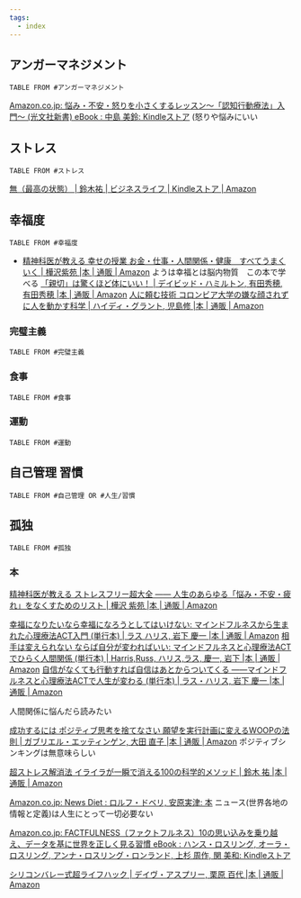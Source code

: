 ```yaml
---
tags:
  - index
---
```

## アンガーマネジメント
```dataview
TABLE FROM #アンガーマネジメント 
```
 [Amazon.co.jp: 悩み・不安・怒りを小さくするレッスン～「認知行動療法」入門～ (光文社新書) eBook : 中島 美鈴: Kindleストア](https://www.amazon.co.jp/%E6%82%A9%E3%81%BF%E3%83%BB%E4%B8%8D%E5%AE%89%E3%83%BB%E6%80%92%E3%82%8A%E3%82%92%E5%B0%8F%E3%81%95%E3%81%8F%E3%81%99%E3%82%8B%E3%83%AC%E3%83%83%E3%82%B9%E3%83%B3%EF%BD%9E%E3%80%8C%E8%AA%8D%E7%9F%A5%E8%A1%8C%E5%8B%95%E7%99%82%E6%B3%95%E3%80%8D%E5%85%A5%E9%96%80%EF%BD%9E-%E5%85%89%E6%96%87%E7%A4%BE%E6%96%B0%E6%9B%B8-%E4%B8%AD%E5%B3%B6-%E7%BE%8E%E9%88%B4-ebook/dp/B01MYX1Z90?__mk_ja_JP=%E3%82%AB%E3%82%BF%E3%82%AB%E3%83%8A&crid=2MV9DFTBM9OWX&dib=eyJ2IjoiMSJ9.7s4Ys-BzghztVxLx7Cxnc6ot9oIe-iLuXKTmQ4ne0kR581fazh_ibL644lbcb5qgCi7Xf4YU9WX_FqBBpbyOHSlL1v_FF3B3Q3VoExxP5x79lIbu-5XWht_SIgFiJCkqVZNqNHS3pACSP7kdy9O0Fk3HzRcOYs4AMiGU7nRzLDtbHMrEXYJNN-4fLr1PtyhWp1lCB5np5HPG1Tmn5wDpwUqZaFBKmwgUoHGMfN0RvxOwTpgKofgqBRbp79PGZeNavcq5BV7VwLGLxKok8gPg978eZ8uncaA88YCiLRsrxKM.YF0IBrCb2qpYgG4RUREEm_RJET5U8q7ny5zMzgth_oY&dib_tag=se&keywords=%E6%80%92%E3%82%8A+%E8%AA%8D%E7%9F%A5%E8%A1%8C%E5%8B%95%E7%99%82%E6%B3%95&qid=1713931634&sprefix=%E6%80%92%E3%82%8A+%E3%81%AB%E3%82%93%E3%81%A1,aps,180&sr=8-7&linkCode=sl1&tag=yuchrszk-22&linkId=363920259b00fd0474cec964c8f733f6&language=ja_JP&ref_=as_li_ss_tl) (怒りや悩みにいい
## ストレス
```dataview
TABLE FROM #ストレス
```
[無（最高の状態） | 鈴木祐 | ビジネスライフ | Kindleストア | Amazon](https://www.amazon.co.jp/%E7%84%A1%EF%BC%88%E6%9C%80%E9%AB%98%E3%81%AE%E7%8A%B6%E6%85%8B%EF%BC%89-%E9%88%B4%E6%9C%A8%E7%A5%90-ebook/dp/B099DDJSL9?keywords=%E7%84%A1%EF%BC%88%E6%9C%80%E9%AB%98%E3%81%AE%E7%8A%B6%E6%85%8B%EF%BC%89&qid=1660353860&sr=8-1&linkCode=sl1&tag=yuchrszk-22&linkId=491025b34c1ec2e9386bd1e0acd3e540&language=ja_JP&ref_=as_li_ss_tl)
## 幸福度
```dataview
TABLE FROM #幸福度 
```
- [精神科医が教える 幸せの授業 お金・仕事・人間関係・健康　すべてうまくいく | 樺沢紫苑 |本 | 通販 | Amazon](https://www.amazon.co.jp/exec/obidos/ASIN/4864109818/presidentjp-22)
ようは幸福とは脳内物質　この本で学べる
[「親切」は驚くほど体にいい！ | デイビッド・ハミルトン, 有田秀穂, 有田秀穂 |本 | 通販 | Amazon](https://www.amazon.co.jp/exec/obidos/ASIN/4864101094/0227-22/ref=nosim/)
[人に頼む技術 コロンビア大学の嫌な顔されずに人を動かす科学 | ハイディ・グラント, 児島修 |本 | 通販 | Amazon](https://www.amazon.co.jp/%E4%BA%BA%E3%81%AB%E9%A0%BC%E3%82%80%E6%8A%80%E8%A1%93-%E3%82%B3%E3%83%AD%E3%83%B3%E3%83%93%E3%82%A2%E5%A4%A7%E5%AD%A6%E3%81%AE%E5%AB%8C%E3%81%AA%E9%A1%94%E3%81%95%E3%82%8C%E3%81%9A%E3%81%AB%E4%BA%BA%E3%82%92%E5%8B%95%E3%81%8B%E3%81%99%E7%A7%91%E5%AD%A6-%E3%83%8F%E3%82%A4%E3%83%87%E3%82%A3%E3%83%BB%E3%82%B0%E3%83%A9%E3%83%B3%E3%83%88/dp/4198648557)

### 完璧主義
```dataview
TABLE FROM #完璧主義 
```
### 食事
```dataview
TABLE FROM #食事 
```

### 運動
```dataview
TABLE FROM #運動 
```

## 自己管理 習慣
```dataview
TABLE FROM #自己管理 OR #人生/習慣 
```

## 孤独
```dataview
TABLE FROM #孤独
```
### 本
[精神科医が教える ストレスフリー超大全 ―― 人生のあらゆる「悩み・不安・疲れ」をなくすためのリスト | 樺沢 紫苑 |本 | 通販 | Amazon](https://www.amazon.co.jp/o/ASIN/4478107327/diamondinc-22/)

[幸福になりたいなら幸福になろうとしてはいけない: マインドフルネスから生まれた心理療法ACT入門 (単行本) | ラス ハリス, 岩下 慶一 |本 | 通販 | Amazon](https://www.amazon.co.jp/%E5%B9%B8%E7%A6%8F%E3%81%AB%E3%81%AA%E3%82%8A%E3%81%9F%E3%81%84%E3%81%AA%E3%82%89%E5%B9%B8%E7%A6%8F%E3%81%AB%E3%81%AA%E3%82%8D%E3%81%86%E3%81%A8%E3%81%97%E3%81%A6%E3%81%AF%E3%81%84%E3%81%91%E3%81%AA%E3%81%84-%E3%83%9E%E3%82%A4%E3%83%B3%E3%83%89%E3%83%95%E3%83%AB%E3%83%8D%E3%82%B9%E3%81%8B%E3%82%89%E7%94%9F%E3%81%BE%E3%82%8C%E3%81%9F%E5%BF%83%E7%90%86%E7%99%82%E6%B3%95ACT%E5%85%A5%E9%96%80-%E5%8D%98%E8%A1%8C%E6%9C%AC-%E3%83%A9%E3%82%B9-%E3%83%8F%E3%83%AA%E3%82%B9/dp/4480843078)
[相手は変えられない ならば自分が変わればいい: マインドフルネスと心理療法ACTでひらく人間関係 (単行本) | Harris,Russ, ハリス,ラス, 慶一, 岩下 |本 | 通販 | Amazon](https://www.amazon.co.jp/%E7%9B%B8%E6%89%8B%E3%81%AF%E5%A4%89%E3%81%88%E3%82%89%E3%82%8C%E3%81%AA%E3%81%84-%E3%81%AA%E3%82%89%E3%81%B0%E8%87%AA%E5%88%86%E3%81%8C%E5%A4%89%E3%82%8F%E3%82%8C%E3%81%B0%E3%81%84%E3%81%84-%E3%83%9E%E3%82%A4%E3%83%B3%E3%83%89%E3%83%95%E3%83%AB%E3%83%8D%E3%82%B9%E3%81%A8%E5%BF%83%E7%90%86%E7%99%82%E6%B3%95ACT%E3%81%A7%E3%81%B2%E3%82%89%E3%81%8F%E4%BA%BA%E9%96%93%E9%96%A2%E4%BF%82-Russ-Harris/dp/4480843183/ref=pd_bxgy_d_sccl_1/358-0743587-1088863?pd_rd_w=t3xwk&content-id=amzn1.sym.5773d2b1-1110-481e-bc73-38bad5475a70&pf_rd_p=5773d2b1-1110-481e-bc73-38bad5475a70&pf_rd_r=KGMGF3PJ7FVMT2PZ44SD&pd_rd_wg=iqUvv&pd_rd_r=9a2d17bc-3657-4845-8d88-2e259b488f74&pd_rd_i=4480843183&psc=1)
[自信がなくても行動すれば自信はあとからついてくる ――マインドフルネスと心理療法ACTで人生が変わる (単行本) | ラス・ハリス, 岩下 慶一 |本 | 通販 | Amazon](https://www.amazon.co.jp/%E8%87%AA%E4%BF%A1%E3%81%8C%E3%81%AA%E3%81%8F%E3%81%A6%E3%82%82%E8%A1%8C%E5%8B%95%E3%81%99%E3%82%8C%E3%81%B0%E8%87%AA%E4%BF%A1%E3%81%AF%E3%81%82%E3%81%A8%E3%81%8B%E3%82%89%E3%81%A4%E3%81%84%E3%81%A6%E3%81%8F%E3%82%8B-%E2%80%95%E2%80%95%E3%83%9E%E3%82%A4%E3%83%B3%E3%83%89%E3%83%95%E3%83%AB%E3%83%8D%E3%82%B9%E3%81%A8%E5%BF%83%E7%90%86%E7%99%82%E6%B3%95ACT%E3%81%A7%E4%BA%BA%E7%94%9F%E3%81%8C%E5%A4%89%E3%82%8F%E3%82%8B-%E5%8D%98%E8%A1%8C%E6%9C%AC-%E3%83%A9%E3%82%B9%E3%83%BB%E3%83%8F%E3%83%AA%E3%82%B9/dp/4480843213/ref=pd_bxgy_d_sccl_2/358-0743587-1088863?pd_rd_w=t3xwk&content-id=amzn1.sym.5773d2b1-1110-481e-bc73-38bad5475a70&pf_rd_p=5773d2b1-1110-481e-bc73-38bad5475a70&pf_rd_r=KGMGF3PJ7FVMT2PZ44SD&pd_rd_wg=iqUvv&pd_rd_r=9a2d17bc-3657-4845-8d88-2e259b488f74&pd_rd_i=4480843213&psc=1)

人間関係に悩んだら読みたい

[成功するには ポジティブ思考を捨てなさい 願望を実行計画に変えるWOOPの法則 | ガブリエル・エッティンゲン, 大田 直子 |本 | 通販 | Amazon](https://www.amazon.co.jp/%E6%88%90%E5%8A%9F%E3%81%99%E3%82%8B%E3%81%AB%E3%81%AF-%E3%83%9D%E3%82%B8%E3%83%86%E3%82%A3%E3%83%96%E6%80%9D%E8%80%83%E3%82%92%E6%8D%A8%E3%81%A6%E3%81%AA%E3%81%95%E3%81%84-%E9%A1%98%E6%9C%9B%E3%82%92%E5%AE%9F%E8%A1%8C%E8%A8%88%E7%94%BB%E3%81%AB%E5%A4%89%E3%81%88%E3%82%8BWOOP%E3%81%AE%E6%B3%95%E5%89%87-%E3%82%AC%E3%83%96%E3%83%AA%E3%82%A8%E3%83%AB%E3%83%BB%E3%82%A8%E3%83%83%E3%83%86%E3%82%A3%E3%83%B3%E3%82%B2%E3%83%B3/dp/4062194732)
ポジティブシンキングは無意味らしい

[超ストレス解消法 イライラが一瞬で消える100の科学的メソッド | 鈴木 祐 |本 | 通販 | Amazon](https://www.amazon.co.jp/dp/4865371265/ref=cm_cr_lh_d_bdcrb_top?ie=UTF8)

[Amazon.co.jp: News Diet : ロルフ・ドベリ, 安原実津: 本](https://www.amazon.co.jp/News-Diet-%E3%83%AD%E3%83%AB%E3%83%95%E3%83%BB%E3%83%89%E3%83%99%E3%83%AA/dp/476313860X)
ニュース(世界各地の情報と定義)は人生にとって一切必要ない

[Amazon.co.jp: FACTFULNESS（ファクトフルネス）10の思い込みを乗り越え、データを基に世界を正しく見る習慣 eBook : ハンス・ロスリング, オーラ・ロスリング, アンナ・ロスリング・ロンランド, 上杉 周作, 関 美和: Kindleストア](https://www.amazon.co.jp/dp/B07LG7TG5N?tag=maftracking415306-22&linkCode=ure&creative=6339)

[シリコンバレー式超ライフハック | デイヴ・アスプリー, 栗原 百代 |本 | 通販 | Amazon](https://www.amazon.co.jp/%E3%82%B7%E3%83%AA%E3%82%B3%E3%83%B3%E3%83%90%E3%83%AC%E3%83%BC%E5%BC%8F%E8%B6%85%E3%83%A9%E3%82%A4%E3%83%95%E3%83%8F%E3%83%83%E3%82%AF-%E3%83%87%E3%82%A4%E3%83%B4%E3%83%BB%E3%82%A2%E3%82%B9%E3%83%97%E3%83%AA%E3%83%BC/dp/447810719X)